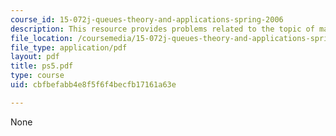 ```yaml
---
course_id: 15-072j-queues-theory-and-applications-spring-2006
description: This resource provides problems related to the topic of markov process.
file_location: /coursemedia/15-072j-queues-theory-and-applications-spring-2006/cbfbefabb4e8f5f6f4becfb17161a63e_ps5.pdf
file_type: application/pdf
layout: pdf
title: ps5.pdf
type: course
uid: cbfbefabb4e8f5f6f4becfb17161a63e

---
```

None